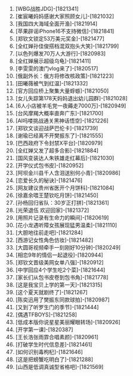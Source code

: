 
1. [WBG战胜JDG]-[1821341]
1. [崔宸曦妈妈感谢大家照顾女儿]-[1821032]
1. [我国四大海域全面开渔]-[1821914]
1. [苹果辟谣iPhone16不支持微信]-[1821841]
1. [郑钦文锁定53万美元奖金]-[1821477]
1. [全红婵孙佳俊搭档混双抱头大笑]-[1821799]
1. [以色列爆发70万人大游行]-[1820983]
1. [全红婵展示超级乌龟]-[1821411]
1. [李雯雯的澳门vlog来了]-[1820517]
1. [俄副外长：俄方将修改核政策]-[1821223]
1. [田曦薇被气到红温]-[1821332]
1. [官方回应桥上聚集大量蜉蝣]-[1821050]
1. [女儿失踪第178天妈妈退出幼儿园群]-[1821028]
1. [6人小店被羊毛党一夜薅走7000万]-[1820949]
1. [台风摩羯大概率直奔广东]-[1821700]
1. [AI吗喽挑战通关黑神话悟空]-[1821226]
1. [郑钦文谈迎战萨巴伦卡]-[1821739]
1. [谢瑜已经离不开樊振东了]-[1821555]
1. [巴西政府下令封禁X平台]-[1820979]
1. [全红婵又发了超多合影]-[1821884]
1. [国风变装达人朱铁雄走红幕后]-[1821030]
1. [开学仪式包书皮]-[1820952]
1. [阿坝金川县千人含泪送别何小青]-[1820986]
1. [恋爱长久的秘诀]-[1821476]
1. [网友建议贵州省医开个月饼科]-[1821084]
1. [徐嘉余喂王楚钦吃月饼]-[1821450]
1. [孙杨回归省队：30岁正打拼]-[1821361]
1. [光荣退伍 欢迎回家]-[1821372]
1. [用照片记录有生命力的瞬间]-[1820619]
1. [花小龙遇听障女孩展现猛男温柔]-[1821110]
1. [大胆地往前走吧]-[1821284]
1. [西游记女性角色仿妆]-[1821482]
1. [大圆哥视频牵手一刻刚好10分钟]-[1820249]
1. [相恋9年的情侣一起退役]-[1820944]
1. [郑钦文晋级美网女单八强]-[1820912]
1. [中学回应4个学生吃2个菜]-[1821644]
1. [家长们从包书皮卷到包书角]-[1821778]
1. [这是我宝贝上学的第一天]-[1821315]
1. [这个夏天就剧终了]-[1821267]
1. [陈奕迅用了樊振东同款球拍]-[1820987]
1. [又到了听罗生门的季节]-[1821444]
1. [偶遇TFBOYS]-[1821258]
1. [低成本版你说星星美丽耀眼转场]-[1820926]
1. [开学第一课]-[1820387]
1. [王长浩张雨霏合唱素颜]-[1820961]
1. [打破学生时代信息差]-[1821461]
1. [如何识别毒枸杞]-[1821646]
1. [这是把螃蟹吃明白了]-[1821288]
1. [山西是低调真诚型省格吧]-[1821569]